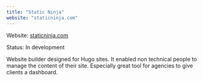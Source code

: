```yaml
---
title: "Static Ninja"
website: "staticninja.com"
---
```


Website: [staticninja.com](https://staticninja.com)

Status: In development

Website builder designed for Hugo sites. It enabled non technical people to manage the content of their site. Especially great tool for agencies to give clients a dashboard.
